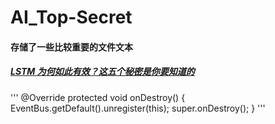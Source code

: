 # AI_Top-Secret
#### 存储了一些比较重要的文件文本
##### [LSTM 为何如此有效？这五个秘密是你要知道的](https://mp.weixin.qq.com/s/tgJOIa1DwSfgtrOR2y6OWg)
'''
@Override
protected void onDestroy() {
    EventBus.getDefault().unregister(this);
    super.onDestroy();
}
'''
